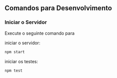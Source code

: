 ## Comandos para Desenvolvimento

### Iniciar o Servidor

Execute o seguinte comando para

 iniciar o servidor:

```bash
npm start
```
iniciar os testes:

```bash
npm test
```